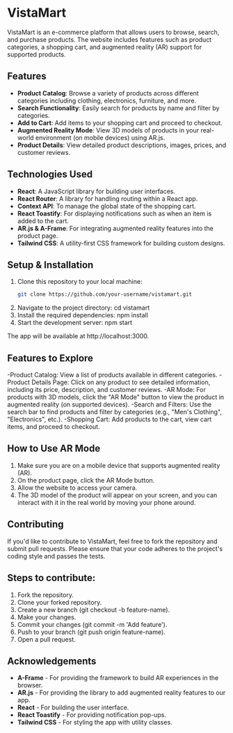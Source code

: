 # VistaMart

VistaMart is an e-commerce platform that allows users to browse, search, and purchase products. The website includes features such as product categories, a shopping cart, and augmented reality (AR) support for supported products.

## Features
- **Product Catalog**: Browse a variety of products across different categories including clothing, electronics, furniture, and more.
- **Search Functionality**: Easily search for products by name and filter by categories.
- **Add to Cart**: Add items to your shopping cart and proceed to checkout.
- **Augmented Reality Mode**: View 3D models of products in your real-world environment (on mobile devices) using AR.js.
- **Product Details**: View detailed product descriptions, images, prices, and customer reviews.

## Technologies Used
- **React**: A JavaScript library for building user interfaces.
- **React Router**: A library for handling routing within a React app.
- **Context API**: To manage the global state of the shopping cart.
- **React Toastify**: For displaying notifications such as when an item is added to the cart.
- **AR.js & A-Frame**: For integrating augmented reality features into the product page.
- **Tailwind CSS**: A utility-first CSS framework for building custom designs.

## Setup & Installation

1. Clone this repository to your local machine:
   ```bash
   git clone https://github.com/your-username/vistamart.git
2. Navigate to the project directory:
    cd vistamart
3. Install the required dependencies:
   npm install
4. Start the development server:
   npm start

The app will be available at http://localhost:3000.

## Features to Explore
-Product Catalog: View a list of products available in different categories.
-Product Details Page: Click on any product to see detailed information, including its price, description, and customer reviews.
-AR Mode: For products with 3D models, click the "AR Mode" button to view the product in augmented reality (on supported devices).
-Search and Filters: Use the search bar to find products and filter by categories (e.g., "Men's Clothing", "Electronics", etc.).
-Shopping Cart: Add products to the cart, view cart items, and proceed to checkout.

## How to Use AR Mode
1. Make sure you are on a mobile device that supports augmented reality (AR).
2. On the product page, click the AR Mode button.
3. Allow the website to access your camera.
4. The 3D model of the product will appear on your screen, and you can interact with it in the real world by moving your phone around.

## Contributing
If you'd like to contribute to VistaMart, feel free to fork the repository and submit pull requests. Please ensure that your code adheres to the project's coding style and passes the tests.

## Steps to contribute:
1. Fork the repository.
2. Clone your forked repository.
3. Create a new branch (git checkout -b feature-name).
4. Make your changes.
5. Commit your changes (git commit -m 'Add feature').
6. Push to your branch (git push origin feature-name).
7. Open a pull request.


## Acknowledgements
- **A-Frame** - For providing the framework to build AR experiences in the browser.
- **AR.js** - For providing the library to add augmented reality features to our app.
- **React** - For building the user interface.
- **React Toastify** - For providing notification pop-ups.
- **Tailwind CSS** - For styling the app with utility classes.
